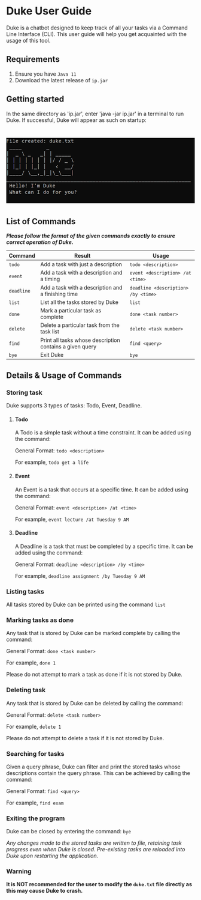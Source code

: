 # Duke User Guide

Duke is a chatbot designed to keep track of all your tasks via a Command Line Interface (CLI). This user guide will help you get acquainted with the usage of this tool.



<!-- TOC -->

## Requirements

1. Ensure you have `Java 11`
2. Download the latest release of `ip.jar`



## Getting started

In the same directory as 'ip.jar', enter 'java -jar ip.jar' in a terminal to run Duke. If successful, Duke will appear as such on startup:

![](welcome.png)
=======



## List of Commands

***Please follow the format of the given commands exactly to ensure correct operation of Duke.*** 

| Command    | Result                                                   | Usage                               |
| ---------- | -------------------------------------------------------- | ----------------------------------- |
| `todo`     | Add a task with just a description                       | `todo <description>`                |
| `event`    | Add a task with a description and a timing               | `event <description> /at <time>`    |
| `deadline` | Add a task with a description and a finishing time       | `deadline <description> /by <time>` |
| `list`     | List all the tasks stored by Duke                        | `list`                              |
| `done`     | Mark a particular task as complete                       | `done <task number>`                |
| `delete`   | Delete a particular task from the task list              | `delete <task number>`              |
| `find`     | Print all tasks whose description contains a given query | `find <query>`                      |
| `bye`      | Exit Duke                                                | `bye`                               |



## Details & Usage of Commands

### Storing task

Duke supports 3 types of tasks: Todo, Event, Deadline. 

1. #### Todo

   A Todo is a simple task without a time constraint. It can be added using the command:

   General Format: `todo <description>` 

   For example,  `todo get a life`

2. #### Event

   An Event is a task that occurs at a specific time. It can be added using the command:

   General Format: `event <description> /at <time>` 

   For example,  `event lecture /at Tuesday 9 AM`

3. #### Deadline

   A Deadline is a task that must be completed by a specific time. It can be added using the command:

   General Format: `deadline <description> /by <time>` 

   For example,  `deadline assignment /by Tuesday 9 AM`



### Listing tasks

All tasks stored by Duke can be printed using the command `list`



### Marking tasks as done

Any task that is stored by Duke can be marked complete by calling the command:

General Format: `done <task number>` 

For example,  `done 1`

Please do not attempt to mark a task as done if it is not stored by Duke.



### Deleting task

Any task that is stored by Duke can be deleted by calling the command:

General Format: `delete <task number>` 

For example,  `delete 1`

Please do not attempt to delete a task if it is not stored by Duke.



### Searching for tasks

Given a query phrase, Duke can filter and print the stored tasks whose descriptions contain the query phrase. This can be achieved by calling the command:

General Format: `find <query>` 

For example,  `find exam`



### Exiting the program 

Duke can be closed by entering the command: `bye`

*Any changes made to the stored tasks are written to file, retaining task progress even when Duke is closed. Pre-existing tasks are reloaded into Duke upon restarting the application.*



### Warning

**It is NOT recommended for the user to modify the `duke.txt` file directly as this may cause Duke to crash.**
